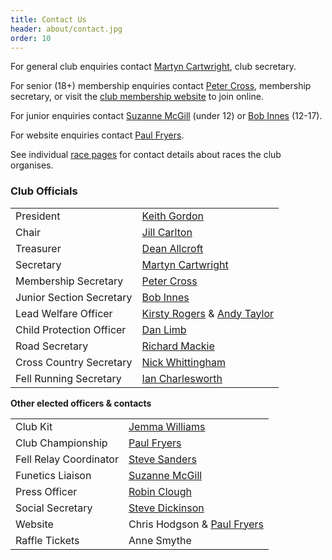 ```yaml
---
title: Contact Us
header: about/contact.jpg
order: 10
---
```

For general club enquiries contact [Martyn Cartwright](mailto:martynandpauline@gmail.com), club secretary.

For senior (18+) membership enquiries contact [Peter Cross](mailto:peter.cross@bhp.co.uk), membership secretary, or visit the [club membership website](https://membermojo.co.uk/pfrac) to join online.

For junior enquiries contact [Suzanne McGill](mailto:funetics_penistone@hotmail.com) (under 12) or [Bob Innes](mailto:janeandbob239@btinternet.com) (12-17).

For website enquiries contact [Paul Fryers](mailto:paul.fryers@gmail.com).

See individual [race pages](https://pfrac.co.uk/races) for contact details about races the club organises.

### Club Officials

|                                       |                                                             |
| ------------------------------------- | ----------------------------------------------------------- |
| President                             | [Keith Gordon](mailto:keithhgordon@me.com)                  |
| Chair                                 | [Jill Carlton](mailto:jillycarlton1@gmail.com)                     |
| Treasurer                             | [Dean Allcroft](mailto:deanallcroft@gmail.com)              |
| Secretary                             | [Martyn Cartwright](mailto:martynandpauline@gmail.com)      |
| Membership Secretary                  | [Peter Cross](mailto:peter.cross@bhp.co.uk)                 |
| Junior Section Secretary              | [Bob Innes](mailto:janeandbob239@btinternet.com)            |
| Lead Welfare Officer              | [Kirsty Rogers](kirstyandflynn@gmail.com)  & [Andy Taylor](mailto:at.topcop7572@hotmail.com)                       |
| Child Protection Officer              | [Dan Limb](mailto:udan2k@hotmail.com)                       |
| Road Secretary                        | [Richard Mackie](mailto:macklandr@aol.com)                  |
| Cross Country Secretary               | [Nick Whittingham](mailto:nick.whittingham@btinternet.com)  |
| Fell Running Secretary                | [Ian Charlesworth](mailto:ircy63@gmail.com)                 |

**Other elected officers & contacts**     
                                                      
|                                       |  |                                                            
| ------------------------------------- | ----------------------------------------------------------- |
| Club Kit                              | [Jemma Williams](mailto:jemstone1981@hotmail.com)           |
| Club Championship                     | [Paul Fryers](mailto:paul.fryers@gmail.com)                 |
| Fell Relay Coordinator                | [Steve Sanders](mailto:stevemsanders71@gmail.com)        |
| Funetics Liaison                      | [Suzanne McGill](mailto:funetics_penistone@hotmail.com)     |
| Press Officer                         | [Robin Clough](mailto:robin.clough@dataconsulting.co.uk)    |
| Social Secretary                   | [Steve Dickinson](mailto:steve@osi.uk.com)                 |
| Website                               | Chris Hodgson & [Paul Fryers](mailto:paul.fryers@gmail.com) |
| Raffle Tickets                        | Anne Smythe                                                 |